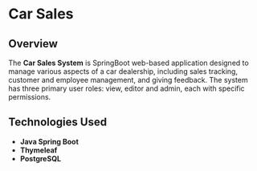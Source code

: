 # Car Sales  

## Overview
The **Car Sales System** is SpringBoot web-based application designed to manage various aspects of a car dealership, including  sales tracking, customer and employee management, and giving feedback. The system has three primary user roles: view, editor and admin, each with specific permissions.

## Technologies Used
- **Java Spring Boot**
- **Thymeleaf**
- **PostgreSQL**



